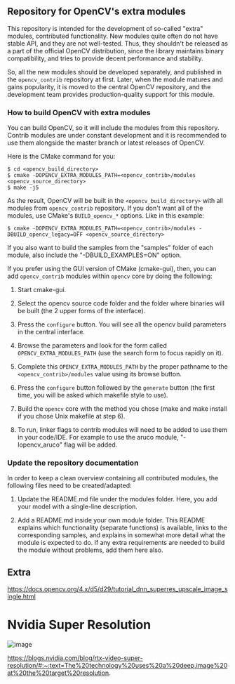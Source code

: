 ## Repository for OpenCV's extra modules

This repository is intended for the development of so-called "extra" modules,
contributed functionality. New modules quite often do not have stable API,
and they are not well-tested. Thus, they shouldn't be released as a part of the
official OpenCV distribution, since the library maintains binary compatibility,
and tries to provide decent performance and stability.

So, all the new modules should be developed separately, and published in the
`opencv_contrib` repository at first. Later, when the module matures and gains
popularity, it is moved to the central OpenCV repository, and the development team
provides production-quality support for this module.

### How to build OpenCV with extra modules

You can build OpenCV, so it will include the modules from this repository. Contrib modules are under constant development and it is recommended to use them alongside the master branch or latest releases of OpenCV.

Here is the CMake command for you:

```
$ cd <opencv_build_directory>
$ cmake -DOPENCV_EXTRA_MODULES_PATH=<opencv_contrib>/modules <opencv_source_directory>
$ make -j5
```

As the result, OpenCV will be built in the `<opencv_build_directory>` with all
modules from `opencv_contrib` repository. If you don't want all of the modules,
use CMake's `BUILD_opencv_*` options. Like in this example:

```
$ cmake -DOPENCV_EXTRA_MODULES_PATH=<opencv_contrib>/modules -DBUILD_opencv_legacy=OFF <opencv_source_directory>
```

If you also want to build the samples from the "samples" folder of each module, also include the "-DBUILD_EXAMPLES=ON" option.

If you prefer using the GUI version of CMake (cmake-gui), then, you can add `opencv_contrib` modules within `opencv` core by doing the following:

1. Start cmake-gui.

2. Select the opencv source code folder and the folder where binaries will be built (the 2 upper forms of the interface).

3. Press the `configure` button. You will see all the opencv build parameters in the central interface.

4. Browse the parameters and look for the form called `OPENCV_EXTRA_MODULES_PATH` (use the search form to focus rapidly on it).

5. Complete this `OPENCV_EXTRA_MODULES_PATH` by the proper pathname to the `<opencv_contrib>/modules` value using its browse button.

6. Press the `configure` button followed by the `generate` button (the first time, you will be asked which makefile style to use).

7. Build the `opencv` core with the method you chose (make and make install if you chose Unix makefile at step 6).

8. To run, linker flags to contrib modules will need to be added to use them in your code/IDE. For example to use the aruco module, "-lopencv_aruco" flag will be added.

### Update the repository documentation

In order to keep a clean overview containing all contributed modules, the following files need to be created/adapted:

1. Update the README.md file under the modules folder. Here, you add your model with a single-line description.

2. Add a README.md inside your own module folder. This README explains which functionality (separate functions) is available, links to the corresponding samples, and explains in somewhat more detail what the module is expected to do. If any extra requirements are needed to build the module without problems, add them here also.

## Extra

https://docs.opencv.org/4.x/d5/d29/tutorial_dnn_superres_upscale_image_single.html

# Nvidia Super Resolution

![image](https://github.com/Shaurya0108/opencv_test_projects/assets/67282772/3fd1c7f0-6d80-4607-a32e-f35f878cb2d4)

https://blogs.nvidia.com/blog/rtx-video-super-resolution/#:~:text=The%20technology%20uses%20a%20deep,image%20at%20the%20target%20resolution.
